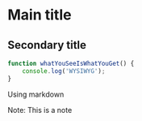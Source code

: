 # Main title
## Secondary title

```javascript
function whatYouSeeIsWhatYouGet() {
    console.log('WYSIWYG');
}
```

Using markdown

Note:
This is a note
